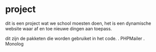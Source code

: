 # project
dit is een project wat we school moesten doen, het is een dynamische website waar af en toe nieuwe dingen aan toepass.

dit zijn de pakketen die worden gebruiket in het code.
. PHPMailer
. Monolog